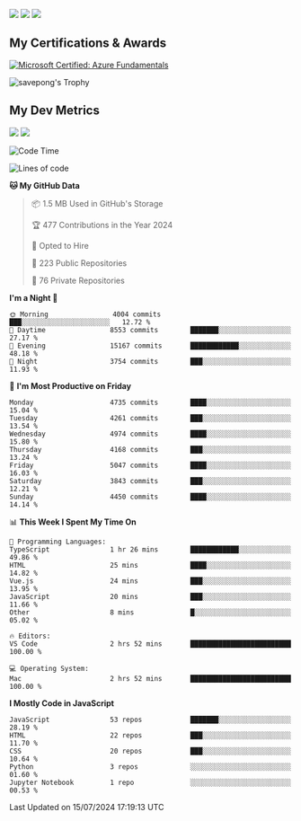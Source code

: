 [<img src="https://img.shields.io/badge/pongsiri.pisutakarathada.com-%230077B5.svg?&style=for-the-badge&color=orange" />](https://pongsiri.pisutakarathada.com)
[<img src="https://img.shields.io/badge/apps.saveworld.co-%230077B5.svg?&style=for-the-badge&color=2aa889" />](https://apps.saveworld.co)
[<img src="https://img.shields.io/badge/linkedin-%230077B5.svg?&style=for-the-badge&logo=linkedin&logoColor=white" />](https://www.linkedin.com/in/savepong)

<!--
[![savepong' github stats](https://github-readme-stats.vercel.app/api?username=savepong&show_icons=true&count_private=true&theme=gotham&hide_border=true&bg_color=00000000&text_color=768390FF)](https://pongsiri.pisutakarathada.com/posts/stats)

[![GitHub Streak](https://github-readme-streak-stats.herokuapp.com?user=savepong&theme=gotham&hide_border=true&background=00000000&dates=768390FF)](https://pongsiri.pisutakarathada.com/posts/stats)

[![Top Langs](https://github-readme-stats.vercel.app/api/top-langs/?username=savepong&layout=compact&langs_count=10&theme=gotham&hide_border=true&bg_color=00000000&text_color=768390FF)](https://pongsiri.pisutakarathada.com/posts/stats)

<!-- [![savepong's wakatime stats](https://github-readme-stats.vercel.app/api/wakatime?username=@savepong&layout=default&theme=gotham&hide_border=true&bg_color=00000000&text_color=768390FF)](https://pongsiri.pisutakarathada.com/posts/stats) -->

## My Certifications & Awards

<!--START_SECTION:badges-->
[![Microsoft Certified: Azure Fundamentals](https://images.credly.com/size/160x160/images/be8fcaeb-c769-4858-b567-ffaaa73ce8cf/image.png)](http://www.credly.com/badges/7b0e170b-852d-4d35-bea2-213eceae599c "Microsoft Certified: Azure Fundamentals")

![savepong's Trophy](https://github-profile-trophy.vercel.app/?username=savepong&theme=flat&rank=SECRET,SSS,SS,S,AAA,AA,A&margin-w=15&no-bg=true&no-frame=true)

## My Dev Metrics

[![](https://komarev.com/ghpvc/?username=savepong&color=blue&label=Profile%20Views)](https://github.com/savepong)
[![](https://img.shields.io/github/followers/savepong?label=GitHub%20Followers)](https://github.com/savepong)

<!--START_SECTION:waka-->
![Code Time](http://img.shields.io/badge/Code%20Time-1%2C474%20hrs%2038%20mins-blue)

![Lines of code](https://img.shields.io/badge/From%20Hello%20World%20I%27ve%20Written-64.5%20million%20lines%20of%20code-blue)

**🐱 My GitHub Data** 

> 📦 1.5 MB Used in GitHub's Storage 
 > 
> 🏆 477 Contributions in the Year 2024
 > 
> 💼 Opted to Hire
 > 
> 📜 223 Public Repositories 
 > 
> 🔑 76 Private Repositories 
 > 
**I'm a Night 🦉** 

```text
🌞 Morning                4004 commits        ███░░░░░░░░░░░░░░░░░░░░░░   12.72 % 
🌆 Daytime                8553 commits        ███████░░░░░░░░░░░░░░░░░░   27.17 % 
🌃 Evening                15167 commits       ████████████░░░░░░░░░░░░░   48.18 % 
🌙 Night                  3754 commits        ███░░░░░░░░░░░░░░░░░░░░░░   11.93 % 
```
📅 **I'm Most Productive on Friday** 

```text
Monday                   4735 commits        ████░░░░░░░░░░░░░░░░░░░░░   15.04 % 
Tuesday                  4261 commits        ███░░░░░░░░░░░░░░░░░░░░░░   13.54 % 
Wednesday                4974 commits        ████░░░░░░░░░░░░░░░░░░░░░   15.80 % 
Thursday                 4168 commits        ███░░░░░░░░░░░░░░░░░░░░░░   13.24 % 
Friday                   5047 commits        ████░░░░░░░░░░░░░░░░░░░░░   16.03 % 
Saturday                 3843 commits        ███░░░░░░░░░░░░░░░░░░░░░░   12.21 % 
Sunday                   4450 commits        ████░░░░░░░░░░░░░░░░░░░░░   14.14 % 
```


📊 **This Week I Spent My Time On** 

```text
💬 Programming Languages: 
TypeScript               1 hr 26 mins        ████████████░░░░░░░░░░░░░   49.86 % 
HTML                     25 mins             ████░░░░░░░░░░░░░░░░░░░░░   14.82 % 
Vue.js                   24 mins             ███░░░░░░░░░░░░░░░░░░░░░░   13.95 % 
JavaScript               20 mins             ███░░░░░░░░░░░░░░░░░░░░░░   11.66 % 
Other                    8 mins              █░░░░░░░░░░░░░░░░░░░░░░░░   05.02 % 

🔥 Editors: 
VS Code                  2 hrs 52 mins       █████████████████████████   100.00 % 

💻 Operating System: 
Mac                      2 hrs 52 mins       █████████████████████████   100.00 % 
```

**I Mostly Code in JavaScript** 

```text
JavaScript               53 repos            ███████░░░░░░░░░░░░░░░░░░   28.19 % 
HTML                     22 repos            ███░░░░░░░░░░░░░░░░░░░░░░   11.70 % 
CSS                      20 repos            ███░░░░░░░░░░░░░░░░░░░░░░   10.64 % 
Python                   3 repos             ░░░░░░░░░░░░░░░░░░░░░░░░░   01.60 % 
Jupyter Notebook         1 repo              ░░░░░░░░░░░░░░░░░░░░░░░░░   00.53 % 
```




 Last Updated on 15/07/2024 17:19:13 UTC
<!--END_SECTION:waka-->

<!--
**savepong/savepong** is a ✨ _special_ ✨ repository because its `README.md` (this file) appears on your GitHub profile.

Here are some ideas to get you started:

- 🔭 I’m currently working on WebComponents and TypeScript.
- 🌱 I’m currently learning ...
- 👯 I’m looking to collaborate on ...
- 🤔 I’m looking for help with ...
- 💬 Ask me about ...
- 📫 How to reach me: ...
- 😄 Pronouns: ...
- ⚡ Fun fact: ...
-->
